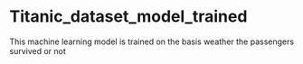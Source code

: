 # Titanic_dataset_model_trained
This machine learning model is trained on the basis weather the passengers survived or not

